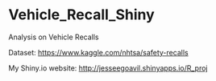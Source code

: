 # Vehicle_Recall_Shiny

Analysis on Vehicle Recalls

Dataset: https://www.kaggle.com/nhtsa/safety-recalls

My Shiny.io website: http://jesseegoavil.shinyapps.io/R_proj
